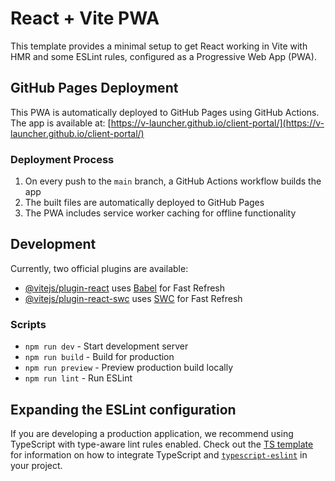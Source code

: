 # React + Vite PWA

This template provides a minimal setup to get React working in Vite with HMR and some ESLint rules, configured as a Progressive Web App (PWA).

## GitHub Pages Deployment

This PWA is automatically deployed to GitHub Pages using GitHub Actions. The app is available at: [https://v-launcher.github.io/client-portal/](https://v-launcher.github.io/client-portal/)

### Deployment Process

1. On every push to the `main` branch, a GitHub Actions workflow builds the app
2. The built files are automatically deployed to GitHub Pages
3. The PWA includes service worker caching for offline functionality

## Development

Currently, two official plugins are available:

- [@vitejs/plugin-react](https://github.com/vitejs/vite-plugin-react/blob/main/packages/plugin-react) uses [Babel](https://babeljs.io/) for Fast Refresh
- [@vitejs/plugin-react-swc](https://github.com/vitejs/vite-plugin-react/blob/main/packages/plugin-react-swc) uses [SWC](https://swc.rs/) for Fast Refresh

### Scripts

- `npm run dev` - Start development server
- `npm run build` - Build for production
- `npm run preview` - Preview production build locally
- `npm run lint` - Run ESLint

## Expanding the ESLint configuration

If you are developing a production application, we recommend using TypeScript with type-aware lint rules enabled. Check out the [TS template](https://github.com/vitejs/vite/tree/main/packages/create-vite/template-react-ts) for information on how to integrate TypeScript and [`typescript-eslint`](https://typescript-eslint.io) in your project.
